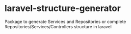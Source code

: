 # laravel-structure-generator
Package to generate Services and Repositories or complete Repositories/Services/Controllers structure in laravel
